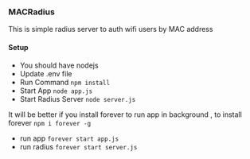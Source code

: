 <h3> MACRadius</h3>
<p> This is simple radius server to auth wifi users by MAC address<p>
<h4>Setup </h4>
<ul>
    <li>You should have nodejs</li>
    <li>Update .env file </li>
     <li>Run Command  <code>npm install</code></li>
     <li>Start App <code>node app.js</code></li>
     <li>Start Radius Server <code>node server.js</code></li>
</ul>
<p>
It will be better if you install forever to run app in background , to install forever <code>npm i forever -g</code> 
</p>
<ul>
<li>
run app <code>forever start app.js</code> 
</li>
<li>
run radius <code>forever start server.js</code> 
</li>
</ul>

